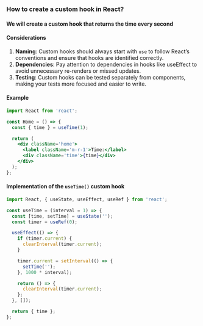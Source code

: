 ### How to create a custom hook in React?

#### We will create a custom hook that returns the time every second

#### Considerations
  1. **Naming**: Custom hooks should always start with `use` to follow React’s conventions and ensure that hooks are identified correctly.
  1. **Dependencies**: Pay attention to dependencies in hooks like useEffect to avoid unnecessary re-renders or missed updates.
  1. **Testing**: Custom hooks can be tested separately from components, making your tests more focused and easier to write.

#### Example

```jsx
import React from 'react';

const Home = () => {
  const { time } = useTime(1);

  return (
    <div className='home'>
      <label className='m-r-1'>Time:</label>
      <div className='time'>{time}</div>
    </div>
  );
};
```

#### Implementation of the `useTime()` custom hook

```jsx
import React, { useState, useEffect, useRef } from 'react';

const useTime = (interval = 1) => {
  const [time, setTime] = useState('');
  const timer = useRef(0);

  useEffect(() => {
    if (timer.current) {
      clearInterval(timer.current);
    }

    timer.current = setInterval(() => {
      setTime('');
    }, 1000 * interval);

    return () => {
      clearInterval(timer.current);
    };
  }, []);

  return { time };
};
```

